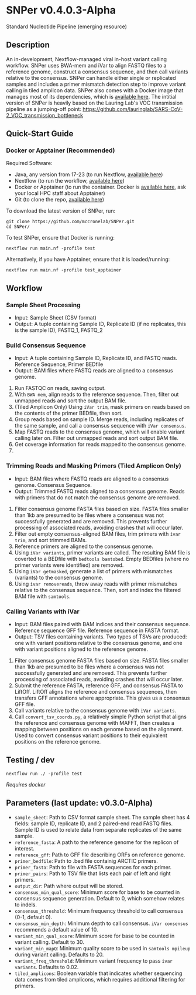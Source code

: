 # SNPer v0.4.0.3-Alpha
Standard Nucleotide Pipeline (emerging resource)

## Description

An in-development, Nextflow-managed viral in-host variant calling workflow. SNPer uses BWA-mem and iVar to align FASTQ files to a reference genome, construct a consensus sequence, and then call variants relative to the consensus. SNPer can handle either single or replicated samples and includes a primer mismatch detection step to improve variant calling in tiled amplicon data. SNPer also comes with a Docker image that manages most of its dependencies, which is [available here](https://quay.io/repository/mccronelab/snper). The intitial version of SNPer is heavily based on the Lauring Lab's VOC transmission pipeline as a jumping-off point: https://github.com/lauringlab/SARS-CoV-2_VOC_transmission_bottleneck

## Quick-Start Guide

### Docker or Apptainer (Recommended)
Required Software:
- Java, any version from 17-23 (to run Nextflow, [available here](https://www.oracle.com/java/technologies/downloads/?er=221886))
- Nextflow (to run the workflow, [available here](https://www.nextflow.io/docs/latest/install.html#install-nextflow))
- Docker or Apptainer (to run the container. Docker is [available here](https://docs.docker.com/get-started/get-docker/), ask your local HPC staff about Apptainer)
- Git (to clone the repo, [available here](https://git-scm.com/downloads))

To download the latest version of SNPer, run:
```
git clone https://github.com/mccronelab/SNPer.git
cd SNPer/
```

To test SNPer, ensure that Docker is running:
```
nextflow run main.nf -profile test
```

Alternatively, if you have Apptainer, ensure that it is loaded/running:
```
nextflow run main.nf -profile test_apptainer
```

## Workflow

### Sample Sheet Processing
- Input: Sample Sheet (CSV format)
- Output: A tuple containing Sample ID, Replicate ID (if no replicates, this is the sample ID), FASTQ_1, FASTQ_2

### Build Consensus Sequence
- Input: A tuple containing Sample ID, Replicate ID, and FASTQ reads. Reference Sequence, Primer BEDfile
- Output: BAM files where FASTQ reads are aligned to a consensus genome.

1. Run FASTQC on reads, saving output.
2. With `BWA mem`, align reads to the reference sequence. Then, filter out unmapped reads and sort the output BAM file.
3. (Tiled Amplicon Only) Using `iVar trim`, mask primers on reads based on the contents of the primer BEDfile, then sort.
4. Group reads based on sample ID. Merge reads, including replicates of the same sample, and call a consensus sequence with `iVar consensus`.
5. Map FASTQ reads to the consensus genome, which will enable variant calling later on. Filter out unmapped reads and sort output BAM file.
6. Get coverage information for reads mapped to the consensus genome.
7. 

### Trimming Reads and Masking Primers (Tiled Amplicon Only)
- Input: BAM files where FASTQ reads are aligned to a consensus genome. Consensus Sequence.
- Output: Trimmed FASTQ reads aligned to a consensus genome. Reads with primers that do not match the consensus genome are removed.

1. Filter consensus genome FASTA files based on size. FASTA files smaller than 1kb are presumed to be files where a consensus was not successfully generated and are removed. This prevents further processing of associated reads, avoiding crashes that will occur later.
2. Filter out empty consensus-aligned BAM files, trim primers with `ivar trim`, and sort trimmed BAMs.
3. Reference primers are aligned to the consensus genome.
4. Using `iVar variants`, primer variants are called. The resulting BAM file is coverted to a BEDfile with `bedtools bamtobed`. Empty BEDfiles (where no primer variants were identified) are removed.
5. Using `iVar getmasked`, generate a list of primers with mismatches (variants) to the consensus genome.
6. Using `ivar removereads`, throw away reads with primer mismatches relative to the consensus sequence. Then, sort and index the filtered BAM file with `samtools`.

### Calling Variants with iVar
- Input: BAM files paired with BAM indices and their consensus sequence. Reference sequence GFF file. Reference sequence in FASTA format.
- Output: TSV files containing variants. Two types of TSVs are produced: one with variant positions relative to the consensus genome, and one with variant positions aligned to the reference genome.

1. Filter consensus genome FASTA files based on size. FASTA files smaller than 1kb are presumed to be files where a consensus was not successfully generated and are removed. This prevents further processing of associated reads, avoiding crashes that will occur later.
2. Submit the reference FASTA, reference GFF, and consensus FASTA to LiftOff. LiftOff aligns the reference and consensus sequences, then transfers GFF annotations where appropriate. This gives us a consensus GFF file.
3. Call variants relative to the consensus genome with `iVar variants`.
4. Call `convert_tsv_coords.py`, a relatively simple Python script that aligns the reference and consensus genome with MAFFT, then creates a mapping between positions on each genome based on the alignment. Used to convert consensus variant positions to their equivalent positions on the reference genome.

## Testing / dev

```
nextflow run ./ -profile test
```

_Requires docker_

## Parameters (last update: v0.3.0-Alpha)

-   `sample_sheet`: Path to CSV format sample sheet. The sample sheet has 4 fields: sample ID, replicate ID, and 2 paired-end read FASTQ files. Sample ID is used to relate data from separate replicates of the same sample.
- `reference_fasta`: A path to the reference genome for the replicon of interest.
- `reference_gff`: Path to GFF file describing ORFs on reference genome.
- `primer_bedfile`: Path to .bed file containig ARCTIC primers.
- `primer_fasta`: Path to file with FASTA sequences for each primer.
- `primer_pairs`: Path to TSV file that lists each pair of left and right primers.
- `output_dir`: Path where output will be stored.
- `consensus_min_qual_score`: Minimum score for base to be counted in consensus sequence generation. Default to 0, which somehow relates to indels.
- `consensus_threshold`: Minimum frequency threshold to call consensus (0-1, default 0).
- `consensus_min_depth`: Minimum depth to call consensus. `iVar consensus` recommends a default value of 10.
- `variant_min_qual_score`: Minimum score for base to be counted in variant calling. Default to 30.
- `variant_min_mapQ`: Minimum quality score to be used in `samtools mpileup` during variant calling. Defaults to 20.
- `variant_freq_threshold`: Minimum variant frequency to pass `ivar variants`. Defaults to 0.02.
- `tiled_amplicons`: Boolean variable that indicates whether sequencing data comes from tiled amplicons,
    which requires additional filtering for primers.